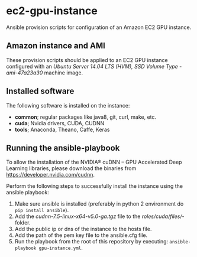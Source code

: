# ec2-gpu-instance
Ansible provision scripts for configuration of an Amazon EC2 GPU instance.

## Amazon instance and AMI

These provision scripts should be applied to an EC2 GPU instance configured with an *Ubuntu Server 14.04 LTS (HVM), SSD Volume Type - ami-47a23a30* machine image.

## Installed software

The following software is installed on the instance:
- **common**; regular packages like java8, git, curl, make, etc.
- **cuda**; Nvidia drivers, CUDA, CUDNN
- **tools**; Anaconda, Theano, Caffe, Keras

## Running the ansible-playbook

To allow the installation of the NVIDIA® cuDNN – GPU Accelerated Deep Learning libraries, please download the binaries from https://developer.nvidia.com/cudnn.

Perform the following steps to successfully install the instance using the ansible playbook:

1. Make sure ansible is installed (preferably in python 2 environment do `pip install ansible`).
2. Add the *cudnn-7.5-linux-x64-v5.0-ga.tgz* file to the *roles/cuda/files/*-folder.
3. Add the public ip or dns of the instance to the hosts file.
4. Add the path of the pem key file to the ansible.cfg file.
5. Run the playbook from the root of this repository by executing: `ansible-playbook gpu-instance.yml`.

